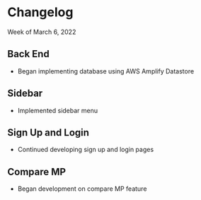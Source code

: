 
# **Changelog**

Week of March 6, 2022

## **Back End**

- Began implementing database using AWS Amplify Datastore

## **Sidebar**
- Implemented sidebar menu

## **Sign Up and Login**
- Continued developing sign up and login pages

## **Compare MP**
- Began development on compare MP feature

